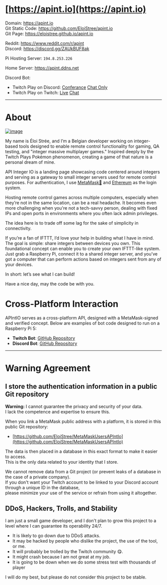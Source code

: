 # [https://apint.io](https://apint.io)

Domain: https://apint.io    
Git Static Code: https://github.com/EloiStree/apint.io  
Git Page: https://eloistree.github.io/apint.io  

Reddit: https://www.reddit.com/r/apint   
Discord: https://discord.gg/ZAUkBUF8ak  

Pi Hosting Server:
`194.8.253.226`

Home Server:
https://apint.ddns.net

Discord Bot:
- Twitch Play on Discord: [Conferance](https://discord.gg/Tr8EvjpVCC) [Chat Only](https://discord.gg/YDYqKKwXAt)
- Twitch Play on Twitch: [Live](https://www.twitch.tv/eloiteaching) [Chat](https://www.twitch.tv/popout/eloiteaching/chat?popout=)
--------------------

# About 

[![image](https://github.com/user-attachments/assets/7ac2569a-7018-4d98-be9a-2f9eeffdfd9c)](https://github.com/EloiStree/License)  

My name is Éloi Strée, and I’m a Belgian developer working on integer-based tools designed to enable remote control functionality for gaming, QA testing, and "integer massive multiplayer games." Inspired deeply by the Twitch Plays Pokémon phenomenon, creating a game of that nature is a personal dream of mine.

API Integer IO is a landing page showcasing code centered around integers and serving as a gateway to small integer servers used for remote control purposes. For authentication, I use [MetaMask🦊](https://metamask.io) and [Ethereum](https://etherscan.io) as the login system.

Hosting remote control games across multiple computers, especially when they’re not in the same location, can be a real headache. It becomes even more challenging when you're not a tech-savvy person, dealing with fixed IPs and open ports in environments where you often lack admin privileges.

The idea here is to trade off some lag for the sake of simplicity in connectivity.

If you’re a fan of IFTTT, I’d love your help in building what I have in mind. The goal is simple: share integers between devices you own. This foundational concept can enable you to create your own IFTTT-like system. Just grab a Raspberry Pi, connect it to a shared integer server, and you’ve got a computer that can perform actions based on integers sent from any of your devices.

In short: let’s see what I can build!

Have a nice day, may the code be with you.




# Cross-Platform Interaction

APIntIO serves as a cross-platform API, designed with a MetaMask-signed and verified concept. 
Below are examples of bot code designed to run on a Raspberry Pi 5:
- **Twitch Bot**: [GitHub Repository](https://github.com/EloiStree/2024_12_11_HelloMegaMaskTwitchBot)  
- **Discord Bot**: [GitHub Repository](https://github.com/EloiStree/2024_12_07_HelloMegaMaskDiscordBot)


 -------------------------------

# Warning Agreement

## I store the authentication information in a public Git repository  

**Warning:** I cannot guarantee the privacy and security of your data.  
I lack the competence and expertise to ensure this.

When you link a MetaMask public address with a platform, it is stored in this public Git repository:  
- [https://github.com/EloiStree/MetaMaskUsersAPIntIo](https://github.com/EloiStree/MetaMaskUsersAPIntIo)  

The data is then placed in a database in this exact format to make it easier to access.  
This is the only data related to your identity that I store.

We cannot remove data from a Git project (or prevent leaks of a database in the case of a private company).  
If you don't want your Twitch account to be linked to your Discord account through a unique ID in the database,  
please minimize your use of the service or refrain from using it altogether.



## DDoS, Hackers, Trolls, and Stability  

I am just a small game developer, and I don't plan to grow this project to a level where I can guarantee its operability 24/7.  
- It is likely to go down due to DDoS attacks.  
- It may be hacked by people who dislike the project, the use of the tool, or me.  
- It will probably be trolled by the Twitch community 😋.  
- It might crash because I am not great at my job.  
- It is going to be down when we do some stress test with thousands of player

I will do my best, but please do not consider this project to be stable.  





